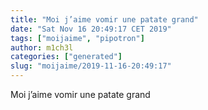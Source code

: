 ```yaml
---
title: "Moi j’aime vomir une patate grand"
date: "Sat Nov 16 20:49:17 CET 2019"
tags: ["moijaime", "pipotron"]
author: m1ch3l
categories: ["generated"]
slug: "moijaime/2019-11-16-20:49:17"
---
```


Moi j’aime vomir une patate grand
